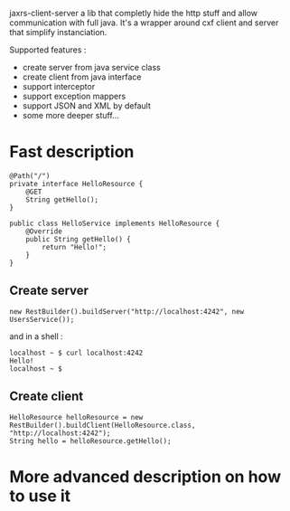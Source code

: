 jaxrs-client-server a lib that completly hide the http stuff and allow communication with full java.
It's a wrapper around cxf client and server that simplify instanciation. 

Supported features :
- create server from java service class
- create client from java interface
- support interceptor
- support exception mappers
- support JSON and XML by default
- some more deeper stuff...

# Fast description

    @Path("/")
    private interface HelloResource {
        @GET
        String getHello();
    }

    public class HelloService implements HelloResource {
        @Override
        public String getHello() {
            return "Hello!";
        }
    }

## Create server

    new RestBuilder().buildServer("http://localhost:4242", new UsersService());
    
and in a shell :
    
    localhost ~ $ curl localhost:4242
    Hello!    
    localhost ~ $ 

## Create client

    HelloResource helloResource = new RestBuilder().buildClient(HelloResource.class, "http://localhost:4242");
    String hello = helloResource.getHello();

# More advanced description on how to use it


